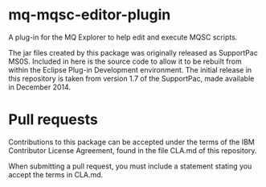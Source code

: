 mq-mqsc-editor-plugin
=====================

A plug-in for the MQ Explorer to help edit and execute MQSC scripts.

The jar files created by this package was originally released as SupportPac MS0S. 
Included in here is the source code to allow it to be rebuilt from within the
Eclipse Plug-in Development environment. The initial release in this
repository is taken from version 1.7 of the SupportPac, made available in 
December 2014.

Pull requests
=============
Contributions to this package can be accepted under the terms of the 
IBM Contributor License Agreement, found in the file CLA.md of this repository.

When submitting a pull request, you must include a statement stating you accept the terms in CLA.md.
